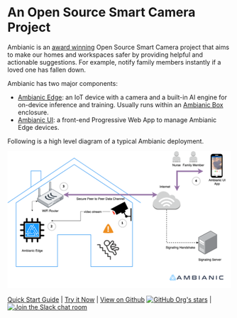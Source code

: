 
# An Open Source Smart Camera Project

Ambianic is an [award winning](https://blog.ambianic.ai/2020/11/05/awards.html) Open Source Smart Camera project that aims to make our homes and workspaces safer by providing helpful and actionable suggestions. For example, notify family members instantly if a loved one has fallen down.

Ambianic has two major components: 

* [Ambianic Edge](ambianicedge.md): an IoT device with a camera and a built-in AI engine for on-device inference and training. Usually runs within an [Ambianic Box](ambianicbox.md) enclosure.
* [Ambianic UI](ambianicui.md): a front-end Progressive Web App to manage Ambianic Edge devices.

Following is a high level diagram of a typical Ambianic deployment.

![Ambianic High Level Diagram](../assets/images/Ambianic-High-Level-Diagram.png)


[Quick Start Guide](https://docs.ambianic.ai/users/quickstart/) |
[Try it Now](https://ui.ambianic.ai) |
[View on Github](https://github.com/ambianic) [![GitHub Org's stars](https://img.shields.io/github/stars/ambianic?style=social)](https://github.com/ambianic) |
[![Join the Slack chat room](https://img.shields.io/badge/Slack-Join%20the%20chat%20room-blue)](https://join.slack.com/t/ambianicai/shared_invite/zt-eosk4tv5-~GR3Sm7ccGbv1R7IEpk7OQ)
